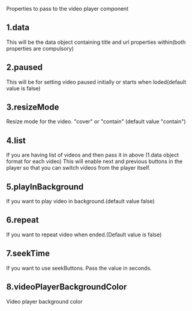 Properties to pass to the video player component

1.data
---
This will be the data object containing title and url properties within(both properties are compulsory)

2.paused
---
This will be for setting video paused initially or starts when loded(default value is false)

3.resizeMode
----
Resize mode for the video. "cover" or "contain" (default value "contain")

4.list
----
If you are having list of videos and then pass it in above (1.data object format for each video) This will enable next and previous buttons in the player so that you can switch videos from the player itself.

5.playInBackground
---
If you want to play video in background.(default value false)

6.repeat
---
If you want to repeat video when ended.(Default value is false)

7.seekTime
---
If you want to use seekButtons. Pass the value in seconds.

8.videoPlayerBackgroundColor
---
Video player background color
